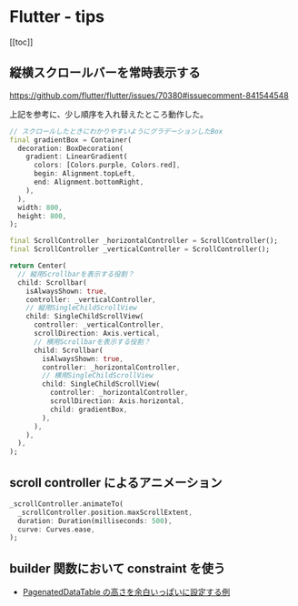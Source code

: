 # Flutter - tips

[[toc]]

## 縦横スクロールバーを常時表示する

https://github.com/flutter/flutter/issues/70380#issuecomment-841544548

上記を参考に、少し順序を入れ替えたところ動作した。

```dart
// スクロールしたときにわかりやすいようにグラデーションしたBox
final gradientBox = Container(
  decoration: BoxDecoration(
    gradient: LinearGradient(
      colors: [Colors.purple, Colors.red],
      begin: Alignment.topLeft,
      end: Alignment.bottomRight,
    ),
  ),
  width: 800,
  height: 800,
);

final ScrollController _horizontalController = ScrollController();
final ScrollController _verticalController = ScrollController();

return Center(
  // 縦用Scrollbarを表示する役割？
  child: Scrollbar(
    isAlwaysShown: true,
    controller: _verticalController,
    // 縦用SingleChildScrollView
    child: SingleChildScrollView(
      controller: _verticalController,
      scrollDirection: Axis.vertical,
      // 横用Scrollbarを表示する役割？
      child: Scrollbar(
        isAlwaysShown: true,
        controller: _horizontalController,
        // 横用SingleChildScrollView
        child: SingleChildScrollView(
          controller: _horizontalController,
          scrollDirection: Axis.horizontal,
          child: gradientBox,
        ),
      ),
    ),
  ),
);
```

## scroll controller によるアニメーション

```dart
_scrollController.animateTo(
  _scrollController.position.maxScrollExtent,
  duration: Duration(milliseconds: 500),
  curve: Curves.ease,
);
```

## builder 関数において constraint を使う

- [PagenatedDataTable の高さを余白いっぱいに設定する例](https://stackoverflow.com/a/65972040/6574720)
